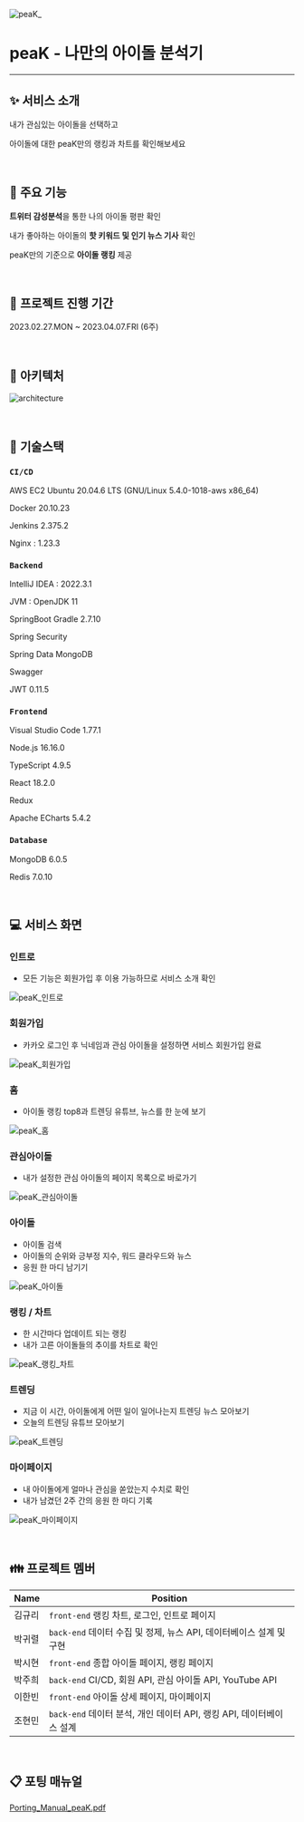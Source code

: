 ![peaK_](https://user-images.githubusercontent.com/106078444/232363265-31d61074-1d5a-4a2a-99a9-7baf41a3b6b2.png)

# peaK - 나만의 아이돌 분석기

---

## :sparkles: 서비스 소개

내가 관심있는 아이돌을 선택하고

아이돌에 대한 peaK만의 랭킹과 차트를 확인해보세요

<br/>

## :pushpin: 주요 기능

**트위터 감성분석**을 통한 나의 아이돌 평판 확인

내가 좋아하는 아이돌의 **핫 키워드 및 인기 뉴스 기사** 확인

peaK만의 기준으로 **아이돌 랭킹** 제공

<br/>

## :date: 프로젝트 진행 기간

2023.02.27.MON ~ 2023.04.07.FRI (6주)

<br/>

## :triangular_ruler: 아키텍처

![architecture](https://user-images.githubusercontent.com/106078444/232363213-35208d6f-acc0-4ffc-88b9-f3202253b2e3.png)

<br/>

## :wrench: 기술스택

### `CI/CD`

AWS EC2 Ubuntu 20.04.6 LTS (GNU/Linux 5.4.0-1018-aws x86_64)

Docker 20.10.23

Jenkins 2.375.2

Nginx : 1.23.3

### `Backend`

IntelliJ IDEA : 2022.3.1

JVM : OpenJDK 11

SpringBoot Gradle 2.7.10

Spring Security

Spring Data MongoDB

Swagger

JWT 0.11.5

### `Frontend`

Visual Studio Code 1.77.1

Node.js 16.16.0

TypeScript 4.9.5

React 18.2.0

Redux

Apache ECharts 5.4.2

### `Database`

MongoDB 6.0.5

Redis 7.0.10

<br/>

## :computer: 서비스 화면

### 인트로

- 모든 기능은 회원가입 후 이용 가능하므로 서비스 소개 확인

![peaK_인트로](https://user-images.githubusercontent.com/106078444/232363433-31b151fb-1755-4f0e-a191-548f545eb254.gif)

### 회원가입

- 카카오 로그인 후 닉네임과 관심 아이돌을 설정하면 서비스 회원가입 완료

![peaK_회원가입](https://user-images.githubusercontent.com/106078444/232363464-5cb8809a-fd87-46d4-a16a-99dcbfe2d850.gif)

### 홈

- 아이돌 랭킹 top8과 트렌딩 유튜브, 뉴스를 한 눈에 보기

![peaK_홈](https://user-images.githubusercontent.com/106078444/232363452-d4862811-d582-4261-b9b1-7579b9a4c807.gif)

### 관심아이돌

- 내가 설정한 관심 아이돌의 페이지 목록으로 바로가기

![peaK_관심아이돌](https://user-images.githubusercontent.com/106078444/232363299-5d2e6192-dfb1-48a3-9bac-92514da51cd2.gif)

### 아이돌

- 아이돌 검색
- 아이돌의 순위와 긍부정 지수, 워드 클라우드와 뉴스
- 응원 한 마디 남기기

![peaK_아이돌](https://user-images.githubusercontent.com/106078444/232363412-77a115c3-9c8d-4ec1-85a9-1d1dd7826ac2.gif)

### 랭킹 / 차트

- 한 시간마다 업데이트 되는 랭킹
- 내가 고른 아이돌들의 추이를 차트로 확인

![peaK_랭킹_차트](https://user-images.githubusercontent.com/106078444/232363396-579130c1-9013-447f-a39a-f9a0e3360ccb.gif)

### 트렌딩

- 지금 이 시간, 아이돌에게 어떤 일이 일어나는지 트렌딩 뉴스 모아보기
- 오늘의 트렌딩 유튜브 모아보기

![peaK_트렌딩](https://user-images.githubusercontent.com/106078444/232363442-22cbc7a2-ce92-41c6-9b26-35c5c72e9890.gif)

### 마이페이지

- 내 아이돌에게 얼마나 관심을 쏟았는지 수치로 확인
- 내가 남겼던 2주 간의 응원 한 마디 기록

![peaK_마이페이지](https://user-images.githubusercontent.com/106078444/232363403-9703de2f-ce6a-492d-8ed5-3e359dfe6e96.gif)

<br/>

## :family: 프로젝트 멤버

| Name   | Position                                                             |
| ------ | -------------------------------------------------------------------- |
| 김규리 | `front-end` 랭킹 차트, 로그인, 인트로 페이지                         |
| 박귀렬 | `back-end` 데이터 수집 및 정제, 뉴스 API, 데이터베이스 설계 및 구현  |
| 박시현 | `front-end` 종합 아이돌 페이지, 랭킹 페이지                          |
| 박주희 | `back-end` CI/CD, 회원 API, 관심 아이돌 API, YouTube API             |
| 이한빈 | `front-end` 아이돌 상세 페이지, 마이페이지                           |
| 조현민 | `back-end` 데이터 분석, 개인 데이터 API, 랭킹 API, 데이터베이스 설계 |

<br/>

## :clipboard: 포팅 매뉴얼

[Porting_Manual_peaK.pdf](./exec/Porting_Manual_peaK.pdf)
